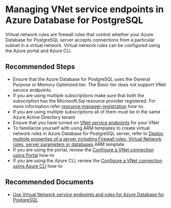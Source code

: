 <properties
    pageTitle="Troubleshooting VNet connectivity issues"  
    description="Troubleshooting VNet connectivity issues"
    service="microsoft.dbforpostgresql"
    resource="servers"
    authors="ankam"
    ms.author="ankam"
    displayOrder="240"
    selfHelpType="generic"
    supportTopicIds="32640028"
    productPesIds="16222"
    cloudEnvironments="public, Fairfax"
    articleId="dd2fe58d-ee46-42c8-a58a-b9775d8f84fb"
	ownershipId="AzureData_AzureDatabaseforPostgreSQL"
/>

# Managing VNet service endpoints in Azure Database for PostgreSQL

Virtual network rules are firewall rules that control whether your Azure Database for PostgreSQL server accepts connections from a particular subnet in a virtual network. Virtual network rules can be configured using the Azure portal and Azure CLI.

## **Recommended Steps**

* Ensure that the Azure Database for PostgreSQL uses the General Purpose or Memory Optimized tier. The Basic tier does not support VNet service endpoints.
* If you are using multiple subscriptions make sure that both the subscription has the Microsoft.Sql resource provider registered. For more information refer [resource-manager-registration](https://docs.microsoft.com/azure/azure-resource-manager/resource-manager-supported-services) how-to.
* If you are using multiple subscriptions all of them must be in the same Azure Active Directory tenant
* Ensure that you have turned on [VNet service endpoints](https://docs.microsoft.com/azure/virtual-network/virtual-network-service-endpoints-overview) for your VNet
* To familiarize yourself with using ARM templates to create virtual network rules in Azure Database for PostgreSQL server, refer to [Deploy multiple properties of a server including Firewall rules, Virtual Network rules, server parameters or databases](https://github.com/Azure/azure-postgresql/tree/master/arm-templates/ExampleWithMultipleServerProperties) ARM template.
* If you are using the portal, review the [Configure a VNet connection using Portal](https://docs.microsoft.com/azure/postgresql/howto-manage-vnet-using-portal/) how-to
* If you are using the Azure CLI, review the [Configure a VNet connection using Azure CLI](https://docs.microsoft.com/azure/postgresql/howto-manage-vnet-using-cli/) how-to

## **Recommended Documents**

* [Use Virtual Network service endpoints and rules for Azure Database for PostgreSQL](https://docs.microsoft.com/azure/postgresql/concepts-data-access-and-security-vnet/)

